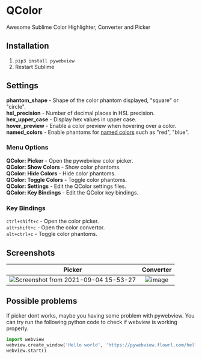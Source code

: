 # QColor
Awesome Sublime Color Highlighter, Converter and Picker 


## Installation
1. `pip3 install pywebview`
2. Restart Sublime


## Settings
**phantom_shape**  - Shape of the color phantom displayed, "square" or "circle".<br/>
**hsl_precision**  - Number of decimal places in HSL precision.<br/>
**hex_upper_case** - Display hex values in upper case.<br/>
**hover_preview**  - Enable a color preview when hovering over a color.<br/>
**named_colors**   - Enable phantoms for [named colors](https://www.december.com/html/spec/colorsvg.html)
                     such as "red", "blue".<br/>

### Menu Options
**QColor: Picker** - Open the pywebview color picker.<br/>
**QColor: Show Colors** - Show color phantoms.<br/>
**QColor: Hide Colors** - Hide color phantoms.<br/>
**QColor: Toggle Colors** - Toggle color phantoms.<br/>
**QColor: Settings** - Edit the QColor settings files.<br/>
**QColor: Key Bindings** - Edit the QColor key bindings.<br/>

### Key Bindings
`ctrl+shift+c` - Open the color picker.<br/>
`alt+shift+c` - Open the color convertor.<br/>
`alt+ctrl+c` - Toggle color phantoms.<br/>


## Screenshots
|Picker|Converter|
|:----:|:-------:|
|![Screenshot from 2021-09-04 15-53-27](https://user-images.githubusercontent.com/2568375/132105273-a454bfa7-0f11-4e6b-b141-20654e36fe8c.png) | ![image](https://user-images.githubusercontent.com/2568375/109458175-0fb34c80-7a3b-11eb-8185-a92a24f98f38.png)


## Possible problems
If picker dont works, maybe you having some problem with pywebview. You can try
run the following python code to check if webview is working properly.
```python
import webview
webview.create_window('Hello world', 'https://pywebview.flowrl.com/hello')
webview.start()
```
